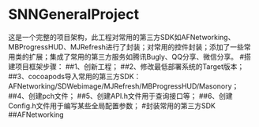 # SNNGeneralProject
这是一个完整的项目架构，此工程对常用的第三方SDK如AFNetworking、MBProgressHUD、MJRefresh进行了封装；对常用的控件封装；添加了一些常用类的扩展；集成了常用的第三方服务如腾讯Bugly、QQ分享、微信分享。
#搭建项目框架步骤：
##1、创新工程；
##2、修改最低部署系统的Target版本；
##3、cocoapods导入常用的第三方SDK：AFNetworking/SDWebimage/MJRefresh/MBProgressHUD/Masonory；
##4、创建pch文件；
##5、创建API.h文件用于查询接口等；
##6、创建Config.h文件用于编写某些全局配置参数；
#封装常用的第三方SDK
##AFNetworking
